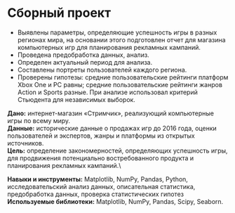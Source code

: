 # Сборный проект

- Выявлены параметры, определяющие успешность игры в разных регионах мира, на основании этого подготовлен отчет для магазина компьютерных игр для планирования рекламных кампаний.
- Проведена предобработка данных, анализ.
- Определен актуальный период для анализа.
- Составлены портреты пользователей каждого региона.
- Проверены гипотезы: средние пользовательские рейтинги платформ Xbox One и PC равны; средние пользовательские рейтинги жанров Action и Sports разные. При анализе использовал критерий Стьюдента для независимых выборок.


**Дано:** интернет-магазин «Стримчик», реализующий компьютерные игры по всему миру.\
**Данные:** исторические данные о продажах игр до 2016 года, оценки пользователей и экспертов, жанры и платформы из открытых источников.\
**Цель:** определение закономерностей, определяющих успешность игры, для продвижения потенциально востребованного продукта и планирования рекламных кампаний.\

**Навыки и инструменты:** Matplotlib, NumPy, Pandas, Python, исследовательский анализ данных, описательная статистика, предобработка данных, проверка статистических гипотез
**Используемые библиотеки:** Matplotlib, NumPy, Pandas, Scipy, Seaborn.
